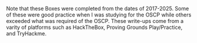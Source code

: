 Note that these Boxes were completed from the dates of 2017-2025. Some of these were good practice when I was studying for the OSCP while others exceeded what was required of the OSCP. These write-ups come from a varity of platforms such as HackTheBox, Proving Grounds Play/Practice, and TryHackme. 
